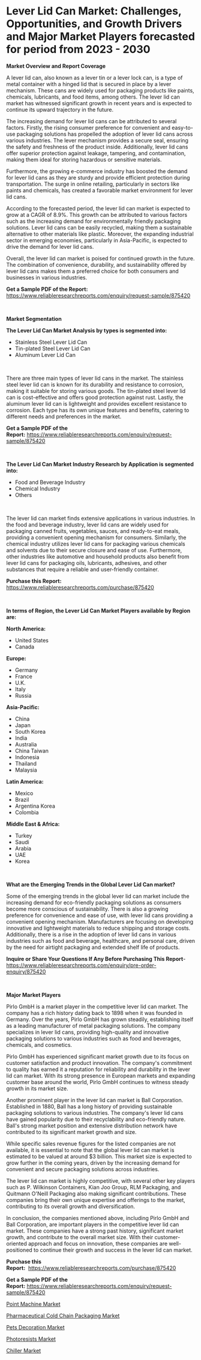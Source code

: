 <p><h1>Lever Lid Can Market: Challenges, Opportunities, and Growth Drivers and Major Market Players forecasted for period from 2023 - 2030</h1></p><p><strong>Market Overview and Report Coverage</strong></p>
<p><p>A lever lid can, also known as a lever tin or a lever lock can, is a type of metal container with a hinged lid that is secured in place by a lever mechanism. These cans are widely used for packaging products like paints, chemicals, lubricants, and food items, among others. The lever lid can market has witnessed significant growth in recent years and is expected to continue its upward trajectory in the future.</p><p>The increasing demand for lever lid cans can be attributed to several factors. Firstly, the rising consumer preference for convenient and easy-to-use packaging solutions has propelled the adoption of lever lid cans across various industries. The lever mechanism provides a secure seal, ensuring the safety and freshness of the product inside. Additionally, lever lid cans offer superior protection against leakage, tampering, and contamination, making them ideal for storing hazardous or sensitive materials.</p><p>Furthermore, the growing e-commerce industry has boosted the demand for lever lid cans as they are sturdy and provide efficient protection during transportation. The surge in online retailing, particularly in sectors like paints and chemicals, has created a favorable market environment for lever lid cans.</p><p>According to the forecasted period, the lever lid can market is expected to grow at a CAGR of 8.9%. This growth can be attributed to various factors such as the increasing demand for environmentally friendly packaging solutions. Lever lid cans can be easily recycled, making them a sustainable alternative to other materials like plastic. Moreover, the expanding industrial sector in emerging economies, particularly in Asia-Pacific, is expected to drive the demand for lever lid cans.</p><p>Overall, the lever lid can market is poised for continued growth in the future. The combination of convenience, durability, and sustainability offered by lever lid cans makes them a preferred choice for both consumers and businesses in various industries.</p></p>
<p><strong>Get a Sample PDF of the Report:</strong> <a href="https://www.reliableresearchreports.com/enquiry/request-sample/875420">https://www.reliableresearchreports.com/enquiry/request-sample/875420</a></p>
<p>&nbsp;</p>
<p><strong>Market Segmentation</strong></p>
<p><strong>The Lever Lid Can Market Analysis by types is segmented into:</strong></p>
<p><ul><li>Stainless Steel Lever Lid Can</li><li>Tin-plated Steel Lever Lid Can</li><li>Aluminum Lever Lid Can</li></ul></p>
<p>&nbsp;</p>
<p><p>There are three main types of lever lid cans in the market. The stainless steel lever lid can is known for its durability and resistance to corrosion, making it suitable for storing various goods. The tin-plated steel lever lid can is cost-effective and offers good protection against rust. Lastly, the aluminum lever lid can is lightweight and provides excellent resistance to corrosion. Each type has its own unique features and benefits, catering to different needs and preferences in the market.</p></p>
<p><strong>Get a Sample PDF of the Report:</strong>&nbsp;<a href="https://www.reliableresearchreports.com/enquiry/request-sample/875420">https://www.reliableresearchreports.com/enquiry/request-sample/875420</a></p>
<p>&nbsp;</p>
<p><strong>The Lever Lid Can Market Industry Research by Application is segmented into:</strong></p>
<p><ul><li>Food and Beverage Industry</li><li>Chemical Industry</li><li>Others</li></ul></p>
<p>&nbsp;</p>
<p><p>The lever lid can market finds extensive applications in various industries. In the food and beverage industry, lever lid cans are widely used for packaging canned fruits, vegetables, sauces, and ready-to-eat meals, providing a convenient opening mechanism for consumers. Similarly, the chemical industry utilizes lever lid cans for packaging various chemicals and solvents due to their secure closure and ease of use. Furthermore, other industries like automotive and household products also benefit from lever lid cans for packaging oils, lubricants, adhesives, and other substances that require a reliable and user-friendly container.</p></p>
<p><strong>Purchase this Report:</strong>&nbsp; <a href="https://www.reliableresearchreports.com/purchase/875420">https://www.reliableresearchreports.com/purchase/875420</a></p>
<p>&nbsp;</p>
<p><strong>In terms of Region, the Lever Lid Can Market Players available by Region are:</strong></p>
<p>
    <p> <strong> North America: </strong>
        <ul>
            <li>United States</li>
            <li>Canada</li>
        </ul>
        </p> 
    <p> <strong> Europe: </strong>
        <ul>
            <li>Germany</li>
            <li>France</li>
            <li>U.K.</li>
            <li>Italy</li>
            <li>Russia</li>
        </ul>
        </p> 
    <p> <strong> Asia-Pacific: </strong>
        <ul>
            <li>China</li>
            <li>Japan</li>
            <li>South Korea</li>
            <li>India</li>
            <li>Australia</li>
            <li>China Taiwan</li>
            <li>Indonesia</li>
            <li>Thailand</li>
            <li>Malaysia</li>
        </ul>
        </p> 
    <p> <strong> Latin America: </strong>
        <ul>
            <li>Mexico</li>
            <li>Brazil</li>
            <li>Argentina Korea</li>
            <li>Colombia</li>
        </ul>
        </p> 
    <p> <strong> Middle East & Africa: </strong>
        <ul>
            <li>Turkey</li>
            <li>Saudi</li>
            <li>Arabia</li>
            <li>UAE</li>
            <li>Korea</li>
        </ul>
    </p>
    </p>
<p>&nbsp;</p>
<p><strong>What are the Emerging Trends in the Global Lever Lid Can market?</strong></p>
<p><p>Some of the emerging trends in the global lever lid can market include the increasing demand for eco-friendly packaging solutions as consumers become more conscious of sustainability. There is also a growing preference for convenience and ease of use, with lever lid cans providing a convenient opening mechanism. Manufacturers are focusing on developing innovative and lightweight materials to reduce shipping and storage costs. Additionally, there is a rise in the adoption of lever lid cans in various industries such as food and beverage, healthcare, and personal care, driven by the need for airtight packaging and extended shelf life of products.</p></p>
<p><strong>Inquire or Share Your Questions If Any Before Purchasing This Report</strong>- <a href="https://www.reliableresearchreports.com/enquiry/pre-order-enquiry/875420">https://www.reliableresearchreports.com/enquiry/pre-order-enquiry/875420</a></p>
<p>&nbsp;</p>
<p><strong>Major Market Players</strong></p>
<p><p>Pirlo GmbH is a market player in the competitive lever lid can market. The company has a rich history dating back to 1898 when it was founded in Germany. Over the years, Pirlo GmbH has grown steadily, establishing itself as a leading manufacturer of metal packaging solutions. The company specializes in lever lid cans, providing high-quality and innovative packaging solutions to various industries such as food and beverages, chemicals, and cosmetics.</p><p>Pirlo GmbH has experienced significant market growth due to its focus on customer satisfaction and product innovation. The company's commitment to quality has earned it a reputation for reliability and durability in the lever lid can market. With its strong presence in European markets and expanding customer base around the world, Pirlo GmbH continues to witness steady growth in its market size.</p><p>Another prominent player in the lever lid can market is Ball Corporation. Established in 1880, Ball has a long history of providing sustainable packaging solutions to various industries. The company's lever lid cans have gained popularity due to their recyclability and eco-friendly nature. Ball's strong market position and extensive distribution network have contributed to its significant market growth and size.</p><p>While specific sales revenue figures for the listed companies are not available, it is essential to note that the global lever lid can market is estimated to be valued at around $3 billion. This market size is expected to grow further in the coming years, driven by the increasing demand for convenient and secure packaging solutions across industries.</p><p>The lever lid can market is highly competitive, with several other key players such as P. Wilkinson Containers, Kian Joo Group, RLM Packaging, and Quitmann O'Neill Packaging also making significant contributions. These companies bring their own unique expertise and offerings to the market, contributing to its overall growth and diversification.</p><p>In conclusion, the companies mentioned above, including Pirlo GmbH and Ball Corporation, are important players in the competitive lever lid can market. These companies have a strong past history, significant market growth, and contribute to the overall market size. With their customer-oriented approach and focus on innovation, these companies are well-positioned to continue their growth and success in the lever lid can market.</p></p>
<p><strong>Purchase this Report:</strong>&nbsp;&nbsp;<a href="https://www.reliableresearchreports.com/purchase/875420">https://www.reliableresearchreports.com/purchase/875420</a></p>
<p></p>
<p><strong>Get a Sample PDF of the Report:</strong>&nbsp;<a href="https://www.reliableresearchreports.com/enquiry/request-sample/875420">https://www.reliableresearchreports.com/enquiry/request-sample/875420</a></p>
<p><p><a href="https://www.reportprime.com/point-machine-r7437">Point Machine Market</a></p><p><a href="https://medium.com/@ruthmorales25/pharmaceutical-cold-chain-packaging-market-size-growth-forecast-2023-2030-ff2eeb59fddb">Pharmaceutical Cold Chain Packaging Market</a></p><p><a href="https://medium.com/@lorimyers95/pets-decoration-market-size-growth-forecast-2023-2030-589d46809b60">Pets Decoration Market</a></p><p><a href="https://issuu.com/reportprime-2/docs/photoresists-market-size-2030.pptx?fr=xKAE9_zU1NQ">Photoresists Market</a></p><p><a href="https://issuu.com/reportprime-2/docs/chiller-market-size-2030.pptx?fr=xKAE9_zU1NQ">Chiller Market</a></p></p>